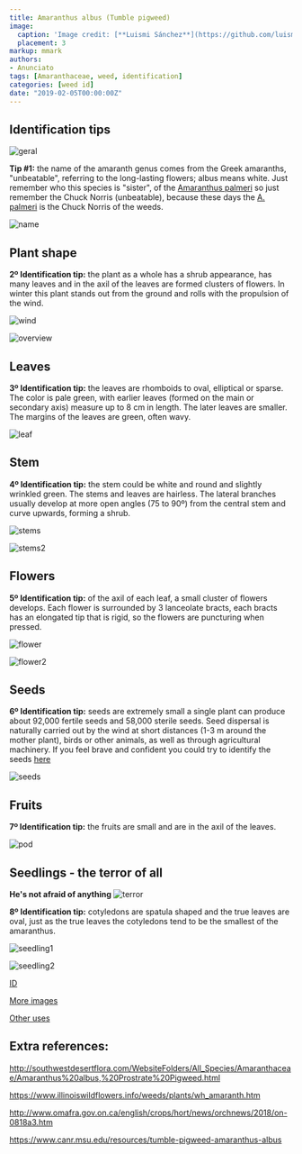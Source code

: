```yaml
---
title: Amaranthus albus (Tumble pigweed)
image:
  caption: 'Image credit: [**Luismi Sánchez**](https://github.com/luismisanchez/wp-unsplash-profile)'
  placement: 3
markup: mmark
authors:
- Anunciato
tags: [Amaranthaceae, weed, identification]
categories: [weed id]
date: "2019-02-05T00:00:00Z"
---
```

## Identification tips

![geral](https://github.com/vitoranunciato/academic-kickstart/blob/master/content/pt/weeds/amaranthus%20albus/image/geral.jpg?raw=true)

**Tip #1:** the name of the amaranth genus  comes from the Greek amaranths, "unbeatable", referring to the long-lasting flowers; albus  means white. Just remember who this species is "sister",  of the [Amaranthus  palmeri](https://serialweedkiller.netlify.app/weeds/amaranthus-palmeri/) so just remember the  Chuck  Norris  (unbeatable), because these days the [A. palmeri](https://serialweedkiller.netlify.app/weeds/amaranthus-palmeri/) is the  Chuck  Norris of the weeds.

![name](https://github.com/vitoranunciato/academic-kickstart/blob/master/content/pt/weeds/amaranthus%20albus/image/name.jpg?raw=true)

## Plant shape

**2º Identification tip:** the plant as a whole has a shrub appearance, has many leaves and in the axil of the leaves are formed clusters of flowers. In winter this plant stands out from the ground and rolls with the propulsion of the wind.

![wind](https://media.giphy.com/media/CJN2cdXD51Q2c/giphy.gif)

![overview](https://github.com/vitoranunciato/academic-kickstart/blob/master/content/pt/weeds/amaranthus%20albus/image/overview.jpg?raw=true)

## Leaves

**3º Identification tip:** the leaves are rhomboids to oval, elliptical or sparse. The color is pale green, with earlier leaves (formed on the main or secondary axis) measure up to 8 cm in length. The later leaves are smaller. The margins of the leaves are green, often wavy.

![leaf](https://github.com/vitoranunciato/academic-kickstart/blob/master/content/pt/weeds/amaranthus%20albus/image/leaf.jpg?raw=true)

## Stem

**4º Identification tip:** the stem could be white and round and slightly wrinkled green. The stems and leaves are hairless. The lateral branches usually develop at more open angles (75 to 90º) from the central stem and curve upwards, forming a shrub.

![stems](https://github.com/vitoranunciato/academic-kickstart/blob/master/content/pt/weeds/amaranthus%20albus/image/stems.jpg?raw=true)

![stems2](https://github.com/vitoranunciato/academic-kickstart/blob/master/content/pt/weeds/amaranthus%20albus/image/stems1.jpg?raw=true)

## Flowers

**5º Identification tip:** of the axil of each leaf, a small cluster of flowers develops. Each flower is surrounded by 3 lanceolate bracts, each bracts has an elongated tip that is rigid, so the flowers are puncturing when pressed.

![flower](https://github.com/vitoranunciato/academic-kickstart/blob/master/content/pt/weeds/amaranthus%20albus/image/flower.jpg?raw=true)

![flower2](https://github.com/vitoranunciato/academic-kickstart/blob/master/content/pt/weeds/amaranthus%20albus/image/flower1.jpg?raw=true)

## Seeds

**6º Identification tip:** seeds are extremely small a single plant can produce about 92,000 fertile seeds and 58,000 sterile seeds. Seed dispersal is naturally carried out by the wind at short distances (1-3 m around the mother plant), birds or other animals, as well as through agricultural machinery. If you feel brave and confident you could try to identify the seeds [here](http://idtools.org/id/table_grape/weed-tool/key/GrapeSeedKey/Media/Html/fact_sheets/Ama-alb.html)

![seeds](https://github.com/vitoranunciato/academic-kickstart/blob/master/content/pt/weeds/amaranthus%20albus/image/seeds.jpg?raw=true)

## Fruits
**7º Identification tip:** the fruits are small and are in the axil of the leaves.

![pod](https://github.com/vitoranunciato/academic-kickstart/blob/master/content/pt/weeds/amaranthus%20albus/image/pod.jpg?raw=true)

## Seedlings - the terror of all

**He's not afraid of anything**
![terror](https://media.giphy.com/media/VDX3bYZTc4ROg/giphy.gif)

**8º Identification tip:** cotyledons  are  spatula shaped and the true leaves are oval, just as the true leaves the  cotyledons tend to be the smallest of the  amaranthus. 

![seedling1](https://github.com/vitoranunciato/academic-kickstart/blob/master/content/pt/weeds/amaranthus%20albus/image/seedling.jpg?raw=true)

![seedling2](https://github.com/vitoranunciato/academic-kickstart/blob/master/content/pt/weeds/amaranthus%20albus/image/seedling1.jpg?raw=true)

[ID](https://www.youtube.com/watch?v=BXTP97Lp6AI)

[More images](https://calphotos.berkeley.edu/cgi/img_query?where-lifeform=any&rel-taxon=contains&where-taxon=Amaranthus+albus&rel-namesoup=matchphrase&where-namesoup=&rel-location=matchphrase&where-location=&rel-county=eq&where-county=any&rel-state=eq&where-state=any&rel-country=eq&where-country=any&where-collectn=any&rel-photographer=contains&where-photographer=&rel-kwid=equals&where-kwid=&max_rows=24)

[Other uses](https://pfaf.org/user/Plant.aspx?LatinName=Amaranthus+albus)

## Extra references:
http://southwestdesertflora.com/WebsiteFolders/All_Species/Amaranthaceae/Amaranthus%20albus,%20Prostrate%20Pigweed.html

https://www.illinoiswildflowers.info/weeds/plants/wh_amaranth.htm

http://www.omafra.gov.on.ca/english/crops/hort/news/orchnews/2018/on-0818a3.htm

https://www.canr.msu.edu/resources/tumble-pigweed-amaranthus-albus
